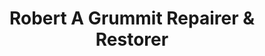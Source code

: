 ---
title: "Robert A Grummit Repairer & Restorer"
url: /caterham/robert-a-grummit-repairer-und-restorer/
shop: Instrumente
---